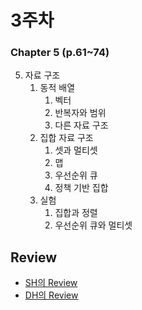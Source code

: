 # 3주차 
### Chapter 5 (p.61\~74)

5. 자료 구조
    1. 동적 배열
        1. 벡터
        2. 반복자와 범위
        3. 다른 자료 구조
    2. 집합 자료 구조
        1. 셋과 멀티셋
        2. 맵
        3. 우선순위 큐
        4. 정책 기반 집합
    3. 실험
        1. 집합과 정렬
        2. 우선순위 큐와 멀티셋

## Review
- [SH의 Review](./week2_sh.md)<br>
- [DH의 Review](./week2_dh.md)
